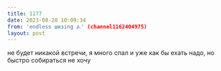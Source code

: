 ```yaml
---
title: 1177
date: 2023-08-28 10:09:34
from: 'endless шизing ⍼' (channel1162404975)
layout: post
---
```


не будет никакой встречи, я много спал и уже как бы ехать надо, но быстро собираться не хочу
